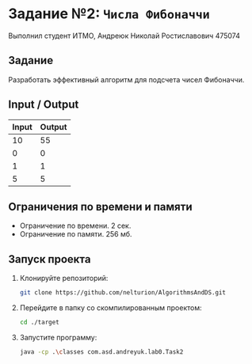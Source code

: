 # Задание №2: `Числа Фибоначчи`
Выполнил студент ИТМО, Андреюк Николай Ростиславович 475074

## Задание 
Разработать эффективный алгоритм для подсчета чисел Фибоначчи.

## Input / Output 

| Input | Output |
|-------|--------|
| 10    | 55     |
| 0     | 0      |
| 1     | 1      |
| 5     | 5      |

## Ограничения по времени и памяти

- Ограничение по времени. 2 сек.
- Ограничение по памяти. 256 мб.


## Запуск проекта
1. Клонируйте репозиторий:
   ```bash
   git clone https://github.com/nelturion/AlgorithmsAndDS.git
   ```
2. Перейдите в папку со скомпилированным проектом:
   ```bash
   cd ./target
   ```
3. Запустите программу:
   ```bash
   java -cp .\classes com.asd.andreyuk.lab0.Task2
   ```
   